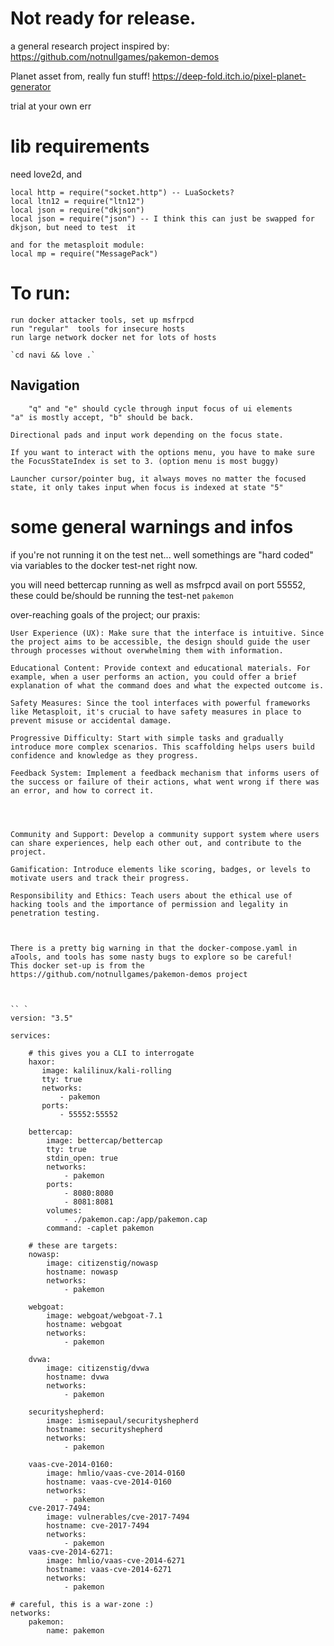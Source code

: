 
# Not ready for release. 

a general research project inspired by:
https://github.com/notnullgames/pakemon-demos

Planet asset from, really fun stuff! 
https://deep-fold.itch.io/pixel-planet-generator

trial at your own err

# lib requirements 
need love2d, and 
```
local http = require("socket.http") -- LuaSockets?
local ltn12 = require("ltn12")
local json = require("dkjson")
local json = require("json") -- I think this can just be swapped for dkjson, but need to test  it

and for the metasploit module: 
local mp = require("MessagePack")

```
# To run:
``` 
run docker attacker tools, set up msfrpcd
run "regular"  tools for insecure hosts
run large network docker net for lots of hosts

`cd navi && love .`
```

## Navigation
```
    "q" and "e" should cycle through input focus of ui elements
"a" is mostly accept, "b" should be back. 

Directional pads and input work depending on the focus state. 

If you want to interact with the options menu, you have to make sure the FocusStateIndex is set to 3. (option menu is most buggy)

Launcher cursor/pointer bug, it always moves no matter the focused state, it only takes input when focus is indexed at state "5"
```

# some general warnings and infos 

if you're not running it on the test net... well somethings are "hard coded" via variables to the docker test-net right now.

you will need bettercap running as well as msfrpcd avail on port 55552, these could be/should be running the test-net `pakemon` 


over-reaching goals of the project; our praxis: 

    User Experience (UX): Make sure that the interface is intuitive. Since the project aims to be accessible, the design should guide the user through processes without overwhelming them with information.

    Educational Content: Provide context and educational materials. For example, when a user performs an action, you could offer a brief explanation of what the command does and what the expected outcome is.

    Safety Measures: Since the tool interfaces with powerful frameworks like Metasploit, it's crucial to have safety measures in place to prevent misuse or accidental damage.

    Progressive Difficulty: Start with simple tasks and gradually introduce more complex scenarios. This scaffolding helps users build confidence and knowledge as they progress.

    Feedback System: Implement a feedback mechanism that informs users of the success or failure of their actions, what went wrong if there was an error, and how to correct it.




    Community and Support: Develop a community support system where users can share experiences, help each other out, and contribute to the project.

    Gamification: Introduce elements like scoring, badges, or levels to motivate users and track their progress.

    Responsibility and Ethics: Teach users about the ethical use of hacking tools and the importance of permission and legality in penetration testing.

```


There is a pretty big warning in that the docker-compose.yaml in aTools, and tools has some nasty bugs to explore so be careful! 
This docker set-up is from the https://github.com/notnullgames/pakemon-demos project



`` `
version: "3.5"

services:
    
    # this gives you a CLI to interrogate
    haxor:
       image: kalilinux/kali-rolling
       tty: true
       networks:
           - pakemon
       ports:
           - 55552:55552

    bettercap:
        image: bettercap/bettercap
        tty: true
        stdin_open: true
        networks:
            - pakemon
        ports:
            - 8080:8080
            - 8081:8081
        volumes:
            - ./pakemon.cap:/app/pakemon.cap
        command: -caplet pakemon

    # these are targets:
    nowasp:
        image: citizenstig/nowasp
        hostname: nowasp
        networks:
            - pakemon
    
    webgoat:
        image: webgoat/webgoat-7.1
        hostname: webgoat
        networks:
            - pakemon
    
    dvwa:
        image: citizenstig/dvwa
        hostname: dvwa
        networks:
            - pakemon
    
    securityshepherd:
        image: ismisepaul/securityshepherd
        hostname: securityshepherd
        networks:
            - pakemon

    vaas-cve-2014-0160:
        image: hmlio/vaas-cve-2014-0160
        hostname: vaas-cve-2014-0160
        networks:
            - pakemon
    cve-2017-7494:
        image: vulnerables/cve-2017-7494
        hostname: cve-2017-7494
        networks:
            - pakemon
    vaas-cve-2014-6271:
        image: hmlio/vaas-cve-2014-6271
        hostname: vaas-cve-2014-6271
        networks:
            - pakemon

# careful, this is a war-zone :)
networks:
    pakemon:
        name: pakemon
```




